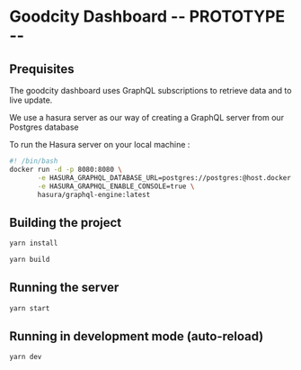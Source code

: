 # Goodcity Dashboard -- PROTOTYPE --

## Prequisites

The goodcity dashboard uses GraphQL subscriptions to retrieve data and to live update.

We use a hasura server as our way of creating a GraphQL server from our Postgres database

To run the Hasura server on your local machine :

```bash
#! /bin/bash
docker run -d -p 8080:8080 \
       -e HASURA_GRAPHQL_DATABASE_URL=postgres://postgres:@host.docker.internal:5432/goodcity_server_development \
       -e HASURA_GRAPHQL_ENABLE_CONSOLE=true \
       hasura/graphql-engine:latest
```


## Building the project

```bash
yarn install
```

```bash
yarn build
```

## Running the server

```bash
yarn start
```

## Running in development mode (auto-reload)

```bash
yarn dev
```
